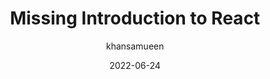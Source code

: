---
author: khansamueen
date: 2022-06-24
permalink: false
publisher: thepracticaldev
tags:
  - react
target_url: https://dev.to/khansa/missing-introduction-to-react-2ddo
title: Missing Introduction to React
---